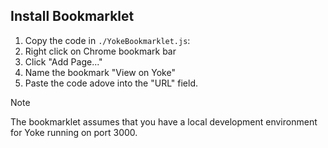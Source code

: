 ## Install Bookmarklet

1. Copy the code in `./YokeBookmarklet.js`:
2. Right click on Chrome bookmark bar
3. Click "Add Page..."
4. Name the bookmark "View on Yoke"
5. Paste the code adove into the "URL" field.

> [!NOTE]  
> The bookmarklet assumes that you have a local development environment for Yoke running on port 3000.
